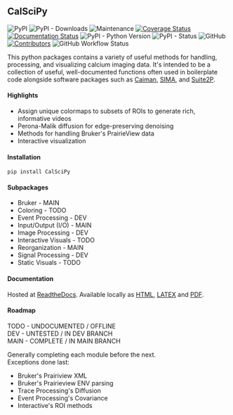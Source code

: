 ## CalSciPy       
<!-- Line 1 Badges... PyPi, Downloads, Maintained, Coverage, Documentation -->
<!-- Line 2 Badges... Python Versions, PyPi Status, License, Contributors -->
![PyPI](https://img.shields.io/pypi/v/CalSciPy)
![PyPI - Downloads](https://img.shields.io/pypi/dm/CalSciPy)
![Maintenance](https://img.shields.io/maintenance/yes/2023)
[![Coverage Status](https://coveralls.io/repos/github/darikoneil/CalSciPy/badge.svg?branch=master)](https://coveralls.io/github/darikoneil/CalSciPy?branch=master)
[![Documentation Status](https://readthedocs.org/projects/calscipy/badge/?version=latest)](https://calscipy.readthedocs.io/en/latest/?badge=latest)
![PyPI - Python Version](https://img.shields.io/pypi/pyversions/CalSciPy?)
![PyPI - Status](https://img.shields.io/pypi/status/CalSciPy)
![GitHub](https://img.shields.io/github/license/darikoneil/CalSciPy)
[![Contributors](https://img.shields.io/github/contributors-anon/darikoneil/CalSciPy)](https://github.com/darikoneil/CalSciPy/graphs/contributors)
![GitHub Workflow Status](https://img.shields.io/github/actions/workflow/status/darikoneil/CalSciPy/calscipy_lint_test_action.yml)


This python packages contains a variety of useful methods for handling, processing, and visualizing calcium imaging data. It's intended to be a collection of useful, well-documented functions often used in boilerplate code alongside software packages such as [Caiman](https://github.com/flatironinstitute/CaImAn), [SIMA](https://github.com/losonczylab/sima), and [Suite2P](https://github.com/MouseLand/suite2p).

#### Highlights
* Assign unique colormaps to subsets of ROIs to generate rich, informative videos
* Perona-Malik diffusion for edge-preserving denoising
* Methods for handling Bruker's PrairieView data
* Interactive visualization

#### Installation
`pip install CalSciPy`

#### Subpackages
* Bruker - MAIN
* Coloring - TODO
* Event Processing - DEV
* Input/Output (I/O) - MAIN
* Image Processing - DEV
* Interactive Visuals - TODO
* Reorganization - MAIN
* Signal Processing - DEV
* Static Visuals - TODO

#### Documentation
Hosted at [ReadtheDocs](https://calscipy.readthedocs.io/en/latest/index.html#).
Available locally as [HTML](https://github.com/darikoneil/CalSciPy/tree/master/docs/build/html), [LATEX](https://github.com/darikoneil/CalSciPy/tree/master/docs/build/latex) and [PDF](https://github.com/darikoneil/CalSciPy/blob/master/docs/build/pdf/calscipy.pdf).

#### Roadmap
TODO - UNDOCUMENTED / OFFLINE     
DEV - UNTESTED / IN DEV BRANCH      
MAIN - COMPLETE /  IN MAIN BRANCH     

Generally completing each module before the next.     
Exceptions done last:       
* Bruker's Prairiview XML
* Bruker's Prairieview ENV parsing
* Trace Processing's Diffusion
* Event Processing's Covariance
* Interactive's ROI methods
